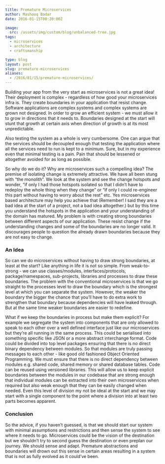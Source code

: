 ```yaml
---
title: Premature Microservices
author: Mashooq Badar
date: 2016-01-15T00:20:00Z

image:
  src: /assets/img/custom/blog/unbalanced-tree.jpg
tags:
  - microservices
  - architecture
  - craftsmanship

type: blog
layout: post
slug: premature-microservices
aliases: 
  - /2016/01/15/premature-microservices/
---
```


Building your app from the very start as microservices is not a great idea! Their deployment is complex - regardless of how good your microservices infra is. They create boundaries in your application that resist change. Software applications are complex systems and complex systems are grown not designed. In order to grow an efficient system - we must allow it to grow in directions that it needs to. Boundaries designed at the start will stunt that growth at certain axis when direction of growth is at its most unpredictable. 

Also testing the system as a whole is very cumbersome. One can argue that the services should be decoupled enough that testing the application where all the services need to run is kept to a minimum. Sure, but in my experience even that minimal testing is a pain. Pain that should be lessened or altogether avoided for as long as possible.

So why do we do it? Why are microservices such a compelling idea? The premise of isolating change is extremely attractive. We have all been stung with “the monolith”. We look at the system and see the change hotspots and wonder, “if only I had those hotspots isolated so that I didn’t have to redeploy the whole thing when they change” or “if only I could re-engineer this part without having to worry about the rest” etc. Yes microservices based architecture may help you achieve that (Remember! I said they are a bad idea at the start of a project, not a bad idea altogether.) but by this time you understand the hotspots in the application and your understanding of the domain has matured. My problem is with creating strong boundaries between different aspects of our application. These resist change if the understanding changes and some of the boundaries are no longer valid. It discourages people to question the already drawn boundaries because they are not easy to change.

### An Idea 
So can we do microservices without having to draw strong boundaries, at least at the start? Like anything in life it is not so simple. From weak-to-strong -  we can use classes/modules, interfaces/protocols, package/namespaces, sub-projects, libraries and processes to draw these boundaries. The problem with the conventional microservices is that we go straight to the processes level to draw the boundary which is the strongest level at which you can separate the system. However, the weaker the boundary the bigger the chance that you’ll have to do extra work to strengthen that boundary because dependencies will have leaked through. But at the same time weaker boundaries are easier to redefine. 

What if we keep the boundaries in process but make them explicit? For example we segregate the system into components that are only allowed to speak to each other over a well defined interface just like our microservices but they’re all running in the same process. This could be serialised into something specific like JSON or a more abstract interchange format. Code could be divided into top level packages ensuring that there is no direct binary dependency between modules. So that modules are truly passing messages to each other - like good old fashioned Object Oriented Programming. We must ensure that there is no direct dependency between modules e.g. shared code, shared memory or shared database tables. Code can be reused using versioned libraries. This will allow us to keep explicit boundaries between the modules in our codebase that are strong enough that individual modules can be extracted into their own microservices when required but also weak enough that they can be easily changed when needed. Even this level of division my not be ideal at the start and we may start with a single component to the point where a division into at least two parts becomes apparent. 

### Conclusion
So the advice, if you haven’t guessed, is that we should start our system with minimal assumptions and restrictions and then sense the system to see where it needs to go. Microservices could be the vision of the destination but we shouldn’t try to second guess the destination or even preplan our journey. We should sense and adapt. Premature abstractions and boundaries will drown out this sense in certain areas resulting in a system that is not as fully evolved as it could’ve been.
